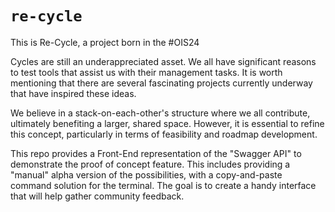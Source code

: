 # `re-cycle`

This is Re-Cycle, a project born in the #OIS24

Cycles are still an underappreciated asset. We all have significant reasons to test tools that assist us with their management tasks. It is worth mentioning that there are several fascinating projects currently underway that have inspired these ideas.

We believe in a stack-on-each-other's structure where we all contribute, ultimately benefiting a larger, shared space. However, it is essential to refine this concept, particularly in terms of feasibility and roadmap development.

This repo provides a Front-End representation of the "Swagger API" to demonstrate the proof of concept feature. This includes providing a "manual" alpha version of the possibilities, with a copy-and-paste command solution for the terminal. The goal is to create a handy interface that will help gather community feedback. 